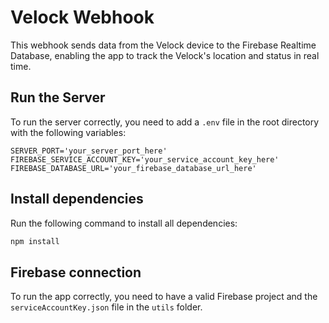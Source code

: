 # Velock Webhook

This webhook sends data from the Velock device to the Firebase Realtime Database, enabling the app to track the Velock's location and status in real time.

## Run the Server

To run the server correctly, you need to add a `.env` file in the root directory with the following variables:

```
SERVER_PORT='your_server_port_here'
FIREBASE_SERVICE_ACCOUNT_KEY='your_service_account_key_here'
FIREBASE_DATABASE_URL='your_firebase_database_url_here'
```

## Install dependencies 

Run the following command to install all dependencies:

```sh
npm install
```

## Firebase connection

To run the app correctly, you need to have a valid Firebase project and the `serviceAccountKey.json` file in the `utils` folder.